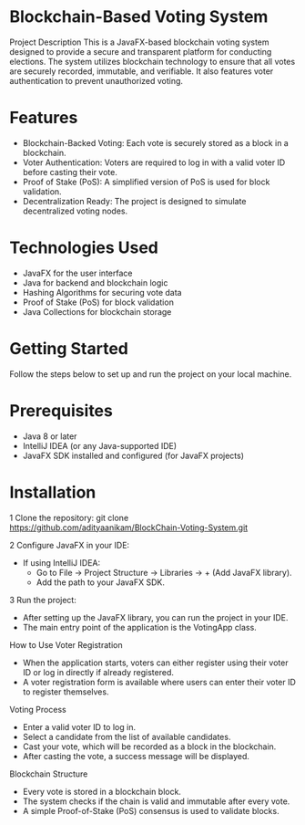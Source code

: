 

# Blockchain-Based Voting System
Project Description
This is a JavaFX-based blockchain voting system designed to provide a secure and transparent platform for conducting elections. The system utilizes blockchain technology to ensure that all votes are securely recorded, immutable, and verifiable. It also features voter authentication to prevent unauthorized voting.

# Features
- Blockchain-Backed Voting: Each vote is securely stored as a block in a blockchain.
- Voter Authentication: Voters are required to log in with a valid voter ID before casting their vote.
- Proof of Stake (PoS): A simplified version of PoS is used for block validation.
- Decentralization Ready: The project is designed to simulate decentralized voting nodes.
# Technologies Used
- JavaFX for the user interface
- Java for backend and blockchain logic
- Hashing Algorithms for securing vote data
- Proof of Stake (PoS) for block validation
- Java Collections for blockchain storage
# Getting Started
Follow the steps below to set up and run the project on your local machine.

# Prerequisites
- Java 8 or later
- IntelliJ IDEA (or any Java-supported IDE)
- JavaFX SDK installed and configured (for JavaFX projects)

# Installation
1 Clone the repository:
git clone https://github.com/adityaanikam/BlockChain-Voting-System.git

2 Configure JavaFX in your IDE:
- If using IntelliJ IDEA:
   - Go to File -> Project Structure -> Libraries -> + (Add JavaFX library).
   - Add the path to your JavaFX SDK.

3 Run the project:
- After setting up the JavaFX library, you can run the project in your IDE.
- The main entry point of the application is the VotingApp class.

How to Use
Voter Registration
- When the application starts, voters can either register using their voter ID or log in directly if already registered.
- A voter registration form is available where users can enter their voter ID to register themselves.

Voting Process
- Enter a valid voter ID to log in.
- Select a candidate from the list of available candidates.
- Cast your vote, which will be recorded as a block in the blockchain.
- After casting the vote, a success message will be displayed.

Blockchain Structure
- Every vote is stored in a blockchain block.
- The system checks if the chain is valid and immutable after every vote.
- A simple Proof-of-Stake (PoS) consensus is used to validate blocks.
